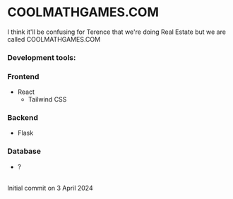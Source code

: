 # COOLMATHGAMES.COM

I think it'll be confusing for Terence that we're doing Real Estate but we are called COOLMATHGAMES.COM

### Development tools:
### Frontend
- React
    - Tailwind CSS
 
 ### Backend
 - Flask

 ### Database
- ?

<br>
Initial commit on 3 April 2024
